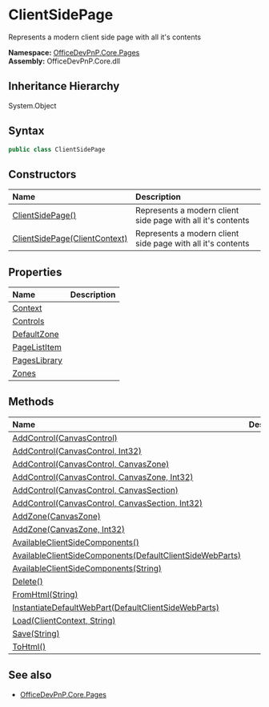 # ClientSidePage
Represents a modern client side page with all it's contents  

**Namespace:** [OfficeDevPnP.Core.Pages](OfficeDevPnP.Core.Pages.md)  
**Assembly:** OfficeDevPnP.Core.dll  
## Inheritance Hierarchy
System.Object  


## Syntax
```C#
public class ClientSidePage
```
## Constructors
|**Name**|**Description**|
|:-----|:-----|
| [ClientSidePage()](OfficeDevPnP.Core.Pages.ClientSidePage.ctor1.md) |  Represents a modern client side page with all it's contents 
| [ClientSidePage(ClientContext)](OfficeDevPnP.Core.Pages.ClientSidePage.ctor2.md) |  Represents a modern client side page with all it's contents 
## Properties
|**Name**|**Description**|
|:-----|:-----|
| [Context](OfficeDevPnP.Core.Pages.ClientSidePage.Context.md) | 
| [Controls](OfficeDevPnP.Core.Pages.ClientSidePage.Controls.md) | 
| [DefaultZone](OfficeDevPnP.Core.Pages.ClientSidePage.DefaultZone.md) | 
| [PageListItem](OfficeDevPnP.Core.Pages.ClientSidePage.PageListItem.md) | 
| [PagesLibrary](OfficeDevPnP.Core.Pages.ClientSidePage.PagesLibrary.md) | 
| [Zones](OfficeDevPnP.Core.Pages.ClientSidePage.Zones.md) | 
## Methods
|**Name**|**Description**|
|:-----|:-----|
| [AddControl(CanvasControl)](OfficeDevPnP.Core.Pages.ClientSidePage.6602702a.md) | 
| [AddControl(CanvasControl, Int32)](OfficeDevPnP.Core.Pages.ClientSidePage.25bd9616.md) | 
| [AddControl(CanvasControl, CanvasZone)](OfficeDevPnP.Core.Pages.ClientSidePage.38a1e3b9.md) | 
| [AddControl(CanvasControl, CanvasZone, Int32)](OfficeDevPnP.Core.Pages.ClientSidePage.cc95a39b.md) | 
| [AddControl(CanvasControl, CanvasSection)](OfficeDevPnP.Core.Pages.ClientSidePage.df7f51fa.md) | 
| [AddControl(CanvasControl, CanvasSection, Int32)](OfficeDevPnP.Core.Pages.ClientSidePage.721601f8.md) | 
| [AddZone(CanvasZone)](OfficeDevPnP.Core.Pages.ClientSidePage.4617fca2.md) | 
| [AddZone(CanvasZone, Int32)](OfficeDevPnP.Core.Pages.ClientSidePage.a747bfbe.md) | 
| [AvailableClientSideComponents()](OfficeDevPnP.Core.Pages.ClientSidePage.b6ddde41.md) | 
| [AvailableClientSideComponents(DefaultClientSideWebParts)](OfficeDevPnP.Core.Pages.ClientSidePage.6beeff0e.md) | 
| [AvailableClientSideComponents(String)](OfficeDevPnP.Core.Pages.ClientSidePage.fd6341ca.md) | 
| [Delete()](OfficeDevPnP.Core.Pages.ClientSidePage.19cb6464.md) | 
| [FromHtml(String)](OfficeDevPnP.Core.Pages.ClientSidePage.5145f098.md) | 
| [InstantiateDefaultWebPart(DefaultClientSideWebParts)](OfficeDevPnP.Core.Pages.ClientSidePage.c91a53c3.md) | 
| [Load(ClientContext, String)](OfficeDevPnP.Core.Pages.ClientSidePage.83cd9dec.md) | 
| [Save(String)](OfficeDevPnP.Core.Pages.ClientSidePage.679ae7d1.md) | 
| [ToHtml()](OfficeDevPnP.Core.Pages.ClientSidePage.7c2b006f.md) | 
## See also
- [OfficeDevPnP.Core.Pages](OfficeDevPnP.Core.Pages.md)
